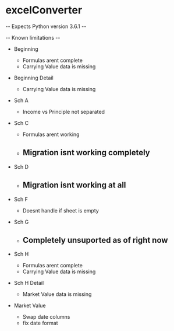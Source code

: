 # excelConverter

-- Expects Python version 3.6.1 -- 


-- Known limitations -- 

- Beginning
	- Formulas arent complete
	- Carrying Value data is missing
 
- Beginning Detail
	- Carrying Value data is missing
	
- Sch A
	- Income vs Principle not separated

- Sch C
	- Formulas arent working
	- ## Migration isnt working completely ##
	
- Sch D
	- ## Migration isnt working at all ##

- Sch F
	- Doesnt handle if sheet is empty
	
- Sch G
	- ## Completely unsuported as of right now ##

- Sch H
	- Formulas arent complete
	- Carrying Value data is missing

- Sch H Detail
	- Market Value data is missing

- Market Value
	- Swap date columns 
	- fix date format

